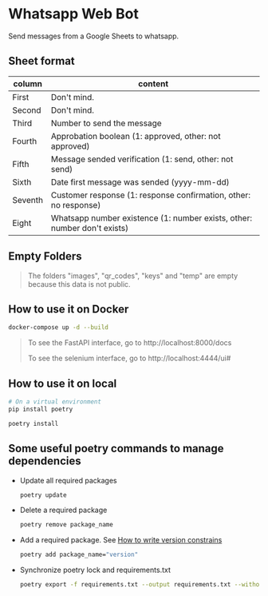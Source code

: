 # Whatsapp Web Bot 

Send messages from a Google Sheets to whatsapp.

## Sheet format

| column  | content                                                                  |
|---------|--------------------------------------------------------------------------|
| First   | Don't mind.                                                              |
| Second  | Don't mind.                                                              |
| Third   | Number to send the message                                               |
| Fourth  | Approbation boolean (1: approved, other: not approved)                   |
| Fifth   | Message sended verification (1: send, other: not send)                   |
| Sixth   | Date first message was sended (yyyy-mm-dd)                               |
| Seventh | Customer response (1: response confirmation, other: no response)         |
| Eight   | Whatsapp number existence (1: number exists, other: number don't exists) |

## Empty Folders

> The folders "images", "qr_codes", "keys" and "temp" are empty because this data is not public.

## How to use it on Docker

~~~bash
docker-compose up -d --build
~~~

> To see the FastAPI interface, go to http://localhost:8000/docs
> 
> To see the selenium interface, go to http://localhost:4444/ui#

## How to use it on local

~~~bash
# On a virtual environment
pip install poetry
~~~

~~~bash
poetry install
~~~

## Some useful poetry commands to manage dependencies

- Update all required packages

    ```bash
    poetry update
    ```
  
- Delete a required package

    ```bash
    poetry remove package_name
    ```

- Add a required package. See [How to write version constrains](https://python-poetry.org/docs/dependency-specification/)

    ```bash
    poetry add package_name="version"
    ```

- Synchronize poetry lock and requirements.txt

    ~~~bash
    poetry export -f requirements.txt --output requirements.txt --without-hashes
    ~~~